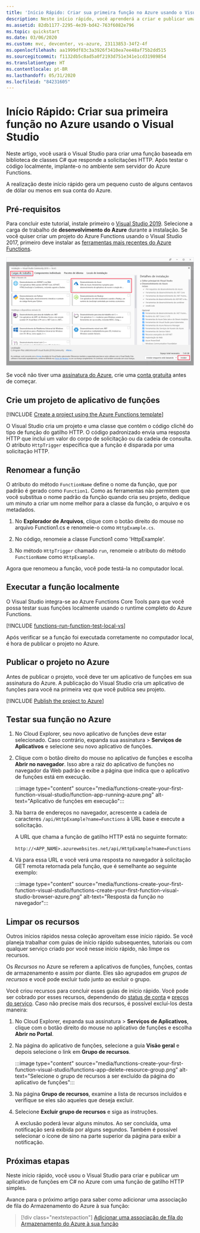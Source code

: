 ```yaml
---
title: 'Início Rápido: Criar sua primeira função no Azure usando o Visual Studio'
description: Neste início rápido, você aprenderá a criar e publicar uma Função do Azure de gatilho HTTP usando o Visual Studio.
ms.assetid: 82db1177-2295-4e39-bd42-763f6082e796
ms.topic: quickstart
ms.date: 03/06/2020
ms.custom: mvc, devcenter, vs-azure, 23113853-34f2-4f
ms.openlocfilehash: aa1999df83c3a3926f3410ea7ee48af75b2dd515
ms.sourcegitcommit: f1132db5c8ad5a0f2193d751e341e1cd31989854
ms.translationtype: HT
ms.contentlocale: pt-BR
ms.lasthandoff: 05/31/2020
ms.locfileid: "84231605"
---
```

# <a name="quickstart-create-your-first-function-in-azure-using-visual-studio"></a>Início Rápido: Criar sua primeira função no Azure usando o Visual Studio

Neste artigo, você usará o Visual Studio para criar uma função baseada em biblioteca de classes C# que responde a solicitações HTTP. Após testar o código localmente, implante-o no ambiente sem servidor do Azure Functions.  

A realização deste início rápido gera um pequeno custo de alguns centavos de dólar ou menos em sua conta do Azure.

## <a name="prerequisites"></a>Pré-requisitos

Para concluir este tutorial, instale primeiro o [Visual Studio 2019](https://azure.microsoft.com/downloads/). Selecione a carga de trabalho de **desenvolvimento do Azure** durante a instalação. Se você quiser criar um projeto do Azure Functions usando o Visual Studio 2017, primeiro deve instalar as [ferramentas mais recentes do Azure Functions](functions-develop-vs.md#check-your-tools-version).

![Instalar o Visual Studio com a carga de trabalho de desenvolvimento do Azure](media/functions-create-your-first-function-visual-studio/functions-vs-workloads.png)

Se você não tiver uma [assinatura do Azure](../guides/developer/azure-developer-guide.md#understanding-accounts-subscriptions-and-billing), crie uma [conta gratuita](https://azure.microsoft.com/free/dotnet/) antes de começar.

## <a name="create-a-function-app-project"></a>Crie um projeto de aplicativo de funções

[!INCLUDE [Create a project using the Azure Functions template](../../includes/functions-vstools-create.md)]

O Visual Studio cria um projeto e uma classe que contém o código clichê do tipo de função do gatilho HTTP. O código padronizado envia uma resposta HTTP que inclui um valor do corpo de solicitação ou da cadeia de consulta. O atributo `HttpTrigger` especifica que a função é disparada por uma solicitação HTTP. 

## <a name="rename-the-function"></a>Renomear a função

O atributo do método `FunctionName` define o nome da função, que por padrão é gerado como `Function1`. Como as ferramentas não permitem que você substitua o nome padrão da função quando cria seu projeto, dedique um minuto a criar um nome melhor para a classe da função, o arquivo e os metadados.

1. No **Explorador de Arquivos**, clique com o botão direito do mouse no arquivo Function1.cs e renomeie-o como `HttpExample.cs`.

1. No código, renomeie a classe Function1 como 'HttpExample'.

1. No método `HttpTrigger` chamado `run`, renomeie o atributo do método `FunctionName` como `HttpExample`.

Agora que renomeou a função, você pode testá-la no computador local.

## <a name="run-the-function-locally"></a>Executar a função localmente

O Visual Studio integra-se ao Azure Functions Core Tools para que você possa testar suas funções localmente usando o runtime completo do Azure Functions.  

[!INCLUDE [functions-run-function-test-local-vs](../../includes/functions-run-function-test-local-vs.md)]

Após verificar se a função foi executada corretamente no computador local, é hora de publicar o projeto no Azure.

## <a name="publish-the-project-to-azure"></a>Publicar o projeto no Azure

Antes de publicar o projeto, você deve ter um aplicativo de funções em sua assinatura do Azure. A publicação do Visual Studio cria um aplicativo de funções para você na primeira vez que você publica seu projeto.

[!INCLUDE [Publish the project to Azure](../../includes/functions-vstools-publish.md)]

## <a name="test-your-function-in-azure"></a>Testar sua função no Azure

1. No Cloud Explorer, seu novo aplicativo de funções deve estar selecionado. Caso contrário, expanda sua assinatura > **Serviços de Aplicativos** e selecione seu novo aplicativo de funções.

1. Clique com o botão direito do mouse no aplicativo de funções e escolha **Abrir no navegador**. Isso abre a raiz do aplicativo de funções no navegador da Web padrão e exibe a página que indica que o aplicativo de funções está em execução. 

    :::image type="content" source="media/functions-create-your-first-function-visual-studio/function-app-running-azure.png" alt-text="Aplicativo de funções em execução":::

1. Na barra de endereços no navegador, acrescente a cadeia de caracteres `/api/HttpExample?name=Functions` à URL base e execute a solicitação.

    A URL que chama a função de gatilho HTTP está no seguinte formato:

    `http://<APP_NAME>.azurewebsites.net/api/HttpExample?name=Functions`

2. Vá para essa URL e você verá uma resposta no navegador à solicitação GET remota retornada pela função, que é semelhante ao seguinte exemplo:

    :::image type="content" source="media/functions-create-your-first-function-visual-studio/functions-create-your-first-function-visual-studio-browser-azure.png" alt-text="Resposta da função no navegador":::

## <a name="clean-up-resources"></a>Limpar os recursos

Outros inícios rápidos nessa coleção aproveitam esse início rápido. Se você planeja trabalhar com guias de início rápido subsequentes, tutoriais ou com qualquer serviço criado por você nesse início rápido, não limpe os recursos.

Os *Recursos* no Azure se referem a aplicativos de funções, funções, contas de armazenamento e assim por diante. Eles são agrupados em *grupos de recursos* e você pode excluir tudo junto ao excluir o grupo. 

Você criou recursos para concluir esses guias de início rápido. Você pode ser cobrado por esses recursos, dependendo do [status de conta](https://azure.microsoft.com/account/) e [preços do serviço](https://azure.microsoft.com/pricing/). Caso não precise mais dos recursos, é possível excluí-los desta maneira:

1. No Cloud Explorer, expanda sua assinatura > **Serviços de Aplicativos**, clique com o botão direito do mouse no aplicativo de funções e escolha **Abrir no Portal**. 

1. Na página do aplicativo de funções, selecione a guia **Visão geral** e depois selecione o link em **Grupo de recursos**.

   :::image type="content" source="media/functions-create-your-first-function-visual-studio/functions-app-delete-resource-group.png" alt-text="Selecione o grupo de recursos a ser excluído da página do aplicativo de funções":::

2. Na página **Grupo de recursos**, examine a lista de recursos incluídos e verifique se eles são aqueles que deseja excluir.
 
3. Selecione **Excluir grupo de recursos** e siga as instruções.

   A exclusão poderá levar alguns minutos. Ao ser concluída, uma notificação será exibida por alguns segundos. Também é possível selecionar o ícone de sino na parte superior da página para exibir a notificação.

## <a name="next-steps"></a>Próximas etapas

Neste início rápido, você usou o Visual Studio para criar e publicar um aplicativo de funções em C# no Azure com uma função de gatilho HTTP simples. 

Avance para o próximo artigo para saber como adicionar uma associação de fila do Armazenamento do Azure à sua função:
> [!div class="nextstepaction"]
> [Adicionar uma associação de fila do Armazenamento do Azure à sua função](functions-add-output-binding-storage-queue-vs.md)

